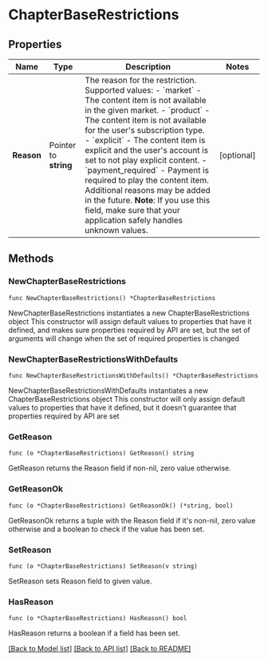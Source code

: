 # ChapterBaseRestrictions

## Properties

Name | Type | Description | Notes
------------ | ------------- | ------------- | -------------
**Reason** | Pointer to **string** | The reason for the restriction. Supported values: - &#x60;market&#x60; - The content item is not available in the given market. - &#x60;product&#x60; - The content item is not available for the user&#39;s subscription type. - &#x60;explicit&#x60; - The content item is explicit and the user&#39;s account is set to not play explicit content. - &#x60;payment_required&#x60; - Payment is required to play the content item.  Additional reasons may be added in the future. **Note**: If you use this field, make sure that your application safely handles unknown values.  | [optional] 

## Methods

### NewChapterBaseRestrictions

`func NewChapterBaseRestrictions() *ChapterBaseRestrictions`

NewChapterBaseRestrictions instantiates a new ChapterBaseRestrictions object
This constructor will assign default values to properties that have it defined,
and makes sure properties required by API are set, but the set of arguments
will change when the set of required properties is changed

### NewChapterBaseRestrictionsWithDefaults

`func NewChapterBaseRestrictionsWithDefaults() *ChapterBaseRestrictions`

NewChapterBaseRestrictionsWithDefaults instantiates a new ChapterBaseRestrictions object
This constructor will only assign default values to properties that have it defined,
but it doesn't guarantee that properties required by API are set

### GetReason

`func (o *ChapterBaseRestrictions) GetReason() string`

GetReason returns the Reason field if non-nil, zero value otherwise.

### GetReasonOk

`func (o *ChapterBaseRestrictions) GetReasonOk() (*string, bool)`

GetReasonOk returns a tuple with the Reason field if it's non-nil, zero value otherwise
and a boolean to check if the value has been set.

### SetReason

`func (o *ChapterBaseRestrictions) SetReason(v string)`

SetReason sets Reason field to given value.

### HasReason

`func (o *ChapterBaseRestrictions) HasReason() bool`

HasReason returns a boolean if a field has been set.


[[Back to Model list]](../README.md#documentation-for-models) [[Back to API list]](../README.md#documentation-for-api-endpoints) [[Back to README]](../README.md)


